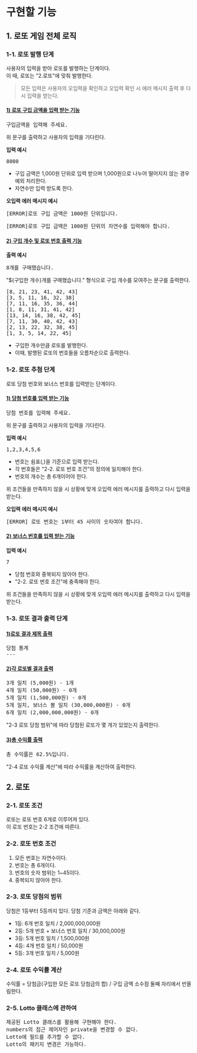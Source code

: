 # 구현할 기능
## 1. 로또 게임 전체 로직
### 1-1. 로또 발행 단계
사용자의 입력을 받아 로또를 발행하는 단계이다.  
이 때, 로또는 "2.로또"에 맞춰 발행한다.
> 모든 입력은 사용자의 오입력을 확인하고 오입력 확인 시 에러 메시지 출력 후 다시 입력을 받는다.
#### <u>1) 로또 구입 금액을 입력 받는 기능</u>
<pre>구입금액을 입력해 주세요.</pre>
위 문구를 출력하고 사용자의 입력을 기다린다.  

**입력 예시**
<pre>8000</pre>
- 구입 금액은 1,000원 단위로 입력 받으며 1,000원으로 나누어 떨어지지 않는 경우 예외 처리한다.
- 자연수만 입력 받도록 한다.  

**오입력 에러 메시지 예시**
<pre>[ERROR]로또 구입 금액은 1000원 단위입니다.</pre>
<pre>[ERROR]로또 구입 금액은 1000원 단위의 자연수를 입력해야 합니다.</pre>
#### <u>2) 구입 개수 및 로또 번호 출력 기능</u>
**출력 예시**
<pre>8개를 구매했습니다.</pre>
"${구입한 개수}개를 구매했습니다." 형식으로 구입 개수를 모여주는 문구를 출력한다.
<pre>
[8, 21, 23, 41, 42, 43] 
[3, 5, 11, 16, 32, 38] 
[7, 11, 16, 35, 36, 44] 
[1, 8, 11, 31, 41, 42] 
[13, 14, 16, 38, 42, 45] 
[7, 11, 30, 40, 42, 43] 
[2, 13, 22, 32, 38, 45] 
[1, 3, 5, 14, 22, 45]
</pre>
- 구입한 개수만큼 로또를 발행한다. 
- 이때, 발행된 로또의 번호들을 오름차순으로 출력한다.


### 1-2. 로또 추첨 단계
로또 당첨 번호와 보너스 번호를 입력받는 단계이다.
#### <u>1) 당첨 번호를 입력 받는 기능</u>
<pre>당첨 번호를 입력해 주세요.</pre>
위 문구를 출력하고 사용자의 입력을 기다린다.

**입력 예시**
<pre>1,2,3,4,5,6</pre>
- 번호는 쉼표(,)을 기준으로 입력 받는다.
- 각 번호들은 "2-2. 로또 번호 조건"의 정의에 일치해야 한다.
- 번호의 개수는 총 6개이어야 한다.

위 조건들을 만족하지 않을 시 상황에 맞게 오입력 에러 메시지를 출력하고 다시 입력을 받는다. 

**오입력 에러 메시지 예시**
<pre>[ERROR] 로또 번호는 1부터 45 사이의 숫자여야 합니다.</pre>
#### <u>2) 보너스 번호를 입력 받는 기능</u>
**입력 예시**
<pre>7</pre>
- 당첨 번호와 중복되지 않아야 한다.
- "2-2. 로또 번호 조건"에 충족해야 한다.

위 조건들을 만족하지 않을 시 상황에 맞게 오입력 에러 메시지를 출력하고 다시 입력을 받는다.

### 1-3. 로또 결과 출력 단계
#### <u>1)로또 결과 제목 출력</u>
<pre>
당첨 통계
---
</pre>

#### <u>2)각 로또별 결과 출력</u>
<pre>
3개 일치 (5,000원) - 1개
4개 일치 (50,000원) - 0개
5개 일치 (1,500,000원) - 0개
5개 일치, 보너스 볼 일치 (30,000,000원) - 0개
6개 일치 (2,000,000,000원) - 0개
</pre>
"2-3 로또 당첨 범위"에 따라 당첨된 로또가 몇 개가 있었는지 출력한다. 
#### <u>3)총 수익률 출력</u>
<pre>총 수익률은 62.5%입니다.</pre>
"2-4 로또 수익률 계산"에 따라 수익률을 계산하여 출력한다.


## 2. 로또

### 2-1. 로또 조건
로또는 로또 번호 6개로 이루어져 있다.  
이 로또 번호는 2-2 조건에 따른다.

### 2-2. 로또 번호 조건
1) 모든 번호는 자연수이다.
2) 번호는 총 6개이다.
3) 번호의 숫자 범위는 1~45이다.
4) 중복되지 않아야 한다.

### 2-3. 로또 당첨의 범위
당첨은 1등부터 5등까지 있다. 당첨 기준과 금액은 아래와 같다.
- 1등: 6개 번호 일치 / 2,000,000,000원
- 2등: 5개 번호 + 보너스 번호 일치 / 30,000,000원
- 3등: 5개 번호 일치 / 1,500,000원
- 4등: 4개 번호 일치 / 50,000원
- 5등: 3개 번호 일치 / 5,000원

### 2-4. 로또 수익률 계산
수익률 = 당첨금(구입한 모든 로또 당첨금의 합) / 구입 금액
소수점 둘째 자리에서 반올림한다.

### 2-5. Lotto 클래스에 관하여
<pre>
제공된 Lotto 클래스를 활용해 구현해야 한다.  
numbers의 접근 제어자인 private을 변경할 수 없다.  
Lotto에 필드를 추가할 수 없다.  
Lotto의 패키지 변경은 가능하다.
</pre>


